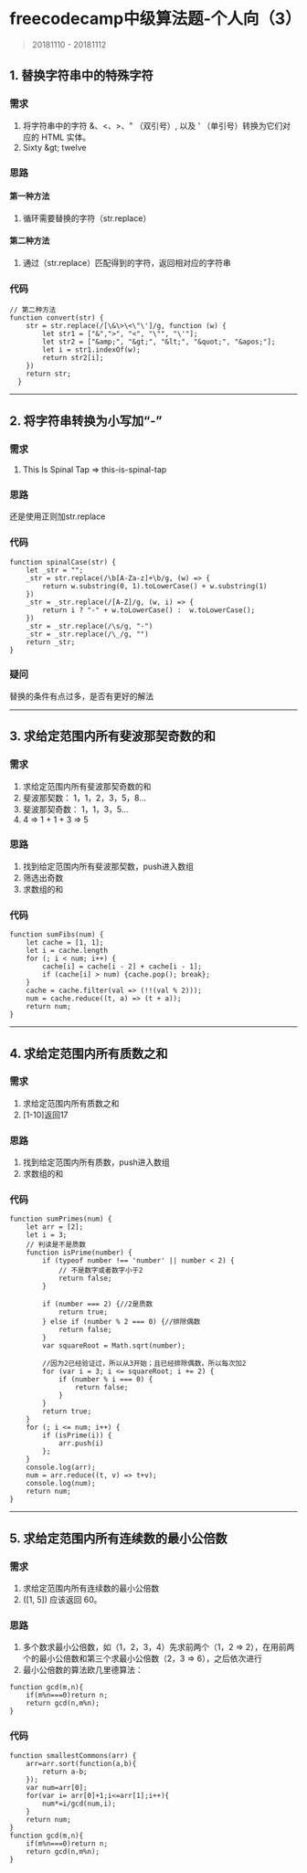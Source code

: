 # freecodecamp中级算法题-个人向（3）
> 20181110 - 20181112

## 1. 替换字符串中的特殊字符
### 需求
1. 将字符串中的字符 &、<、>、" （双引号）, 以及 ' （单引号）转换为它们对应的 HTML 实体。
2. Sixty &​gt; twelve

### 思路
#### 第一种方法
1. 循环需要替换的字符（str.replace）

#### 第二种方法
1. 通过（str.replace）匹配得到的字符，返回相对应的字符串

### 代码
```
// 第二种方法
function convert(str) {
    str = str.replace(/[\&\>\<\"\']/g, function (w) {
        let str1 = ["&",">", "<", "\"", "\'"];
        let str2 = ["&amp;", "&​gt;", "&lt;", "&​quot;", "&​apos;"];
        let i = str1.indexOf(w);
        return str2[i];
    })
    return str;
  }
```

------
## 2. 将字符串转换为小写加“-”
### 需求
1. This Is Spinal Tap => this-is-spinal-tap

### 思路
还是使用正则加str.replace

### 代码
```
function spinalCase(str) {
    let _str = "";
    _str = str.replace(/\b[A-Za-z]+\b/g, (w) => {
        return w.substring(0, 1).toLowerCase() + w.substring(1)
    })
    _str = _str.replace(/[A-Z]/g, (w, i) => {
        return i ? "-" + w.toLowerCase() :  w.toLowerCase();
    })
    _str = _str.replace(/\s/g, "-")
    _str = _str.replace(/\_/g, "")
    return _str;
}
```

### 疑问
替换的条件有点过多，是否有更好的解法

------
## 3. 求给定范围内所有斐波那契奇数的和
### 需求
1. 求给定范围内所有斐波那契奇数的和
2. 斐波那契数： 1，1，2，3，5，8...
3. 斐波那契奇数： 1，1，3，5... 
4. 4 => 1 + 1 + 3 => 5

### 思路
1. 找到给定范围内所有斐波那契数，push进入数组
2. 筛选出奇数
3. 求数组的和

### 代码
```
function sumFibs(num) {
    let cache = [1, 1];
    let i = cache.length
    for (; i < num; i++) {
        cache[i] = cache[i - 2] + cache[i - 1];
        if (cache[i] > num) {cache.pop(); break};
    }
    cache = cache.filter(val => (!!(val % 2)));
    num = cache.reduce((t, a) => (t + a));
    return num;
}
```

------
## 4. 求给定范围内所有质数之和
### 需求
1. 求给定范围内所有质数之和
2. [1-10]返回17

### 思路
1. 找到给定范围内所有质数，push进入数组
2. 求数组的和

### 代码
```
function sumPrimes(num) {
    let arr = [2];
    let i = 3;
    // 判读是不是质数
    function isPrime(number) {
        if (typeof number !== 'number' || number < 2) {
            // 不是数字或者数字小于2
            return false;
        }

        if (number === 2) {//2是质数
            return true;
        } else if (number % 2 === 0) {//排除偶数
            return false;
        }
        var squareRoot = Math.sqrt(number);

        //因为2已经验证过，所以从3开始；且已经排除偶数，所以每次加2
        for (var i = 3; i <= squareRoot; i += 2) {
            if (number % i === 0) {
                return false;
            }
        }
        return true;
    }
    for (; i <= num; i++) {
        if (isPrime(i)) {
            arr.push(i)
        };
    }
    console.log(arr);
    num = arr.reduce((t, v) => t+v);
    console.log(num);
    return num;
}
```

------
## 5. 求给定范围内所有连续数的最小公倍数
### 需求
1. 求给定范围内所有连续数的最小公倍数
2. ([1, 5]) 应该返回 60。

### 思路
1. 多个数求最小公倍数，如（1，2，3，4）先求前两个（1，2 => 2），在用前两个的最小公倍数和第三个求最小公倍数（2，3 => 6），之后依次进行
2. 最小公倍数的算法欧几里德算法：
```
function gcd(m,n){
    if(m%n===0)return n;
    return gcd(n,m%n);
}
```

### 代码
```
function smallestCommons(arr) {
    arr=arr.sort(function(a,b){
        return a-b;
    });
    var num=arr[0];
    for(var i= arr[0]+1;i<=arr[1];i++){
        num*=i/gcd(num,i);
    }
    return num;
}
function gcd(m,n){
    if(m%n===0)return n;
    return gcd(n,m%n);
}
```